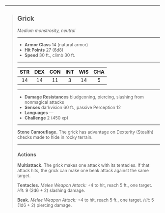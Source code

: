 ***
> ## Grick
> *Medium monstrosity, neutral*
> 
> ***
> 
> - **Armor Class** 14 (natural armor)
> - **Hit Points** 27 (6d8)
> - **Speed** 30 ft., climb 30 ft.
> 
> ***
> 
> |STR|DEX|CON|INT|WIS|CHA|
> |:---:|:---:|:---:|:---:|:---:|:---:|
> |14|14|11|3|14|5|
> 
> ***
> 
> - **Damage Resistances** bludgeoning, piercing, slashing from nonmagical attacks
> - **Senses** darkvision 60 ft., passive Perception 12
> - **Languages** —
> - **Challenge** 2 (450 xp)
> 
> ***
> 
> **Stone Camouflage.** The grick has advantage on Dexterity (Stealth) checks made to hide in rocky terrain.
> 
> ***
> 
> ### Actions
> **Multiattack.** The grick makes one attack with its tentacles. If that attack hits, the grick can make one beak attack against the same target.
> 
> **Tentacles.** *Melee Weapon Attack:* +4 to hit, reach 5 ft., one target. *Hit:* 9 (2d6 + 2) slashing damage.
> 
> **Beak.** *Melee Weapon Attack:* +4 to hit, reach 5 ft., one target. *Hit:* 5 (1d6 + 2) piercing damage.
